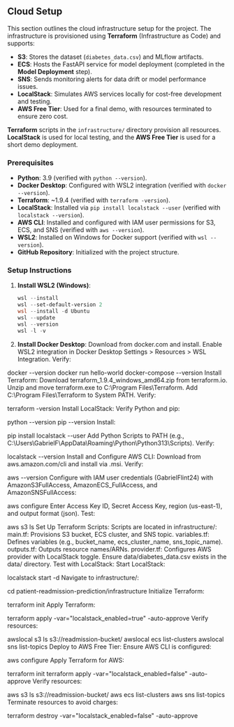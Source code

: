 ## Cloud Setup

This section outlines the cloud infrastructure setup for the project. The infrastructure is provisioned using **Terraform** (Infrastructure as Code) and supports:
- **S3**: Stores the dataset (`diabetes_data.csv`) and MLflow artifacts.
- **ECS**: Hosts the FastAPI service for model deployment (completed in the **Model Deployment** step).
- **SNS**: Sends monitoring alerts for data drift or model performance issues.
- **LocalStack**: Simulates AWS services locally for cost-free development and testing.
- **AWS Free Tier**: Used for a final demo, with resources terminated to ensure zero cost.

**Terraform** scripts in the `infrastructure/` directory provision all resources. **LocalStack** is used for local testing, and the **AWS Free Tier** is used for a short demo deployment.

### Prerequisites
- **Python**: 3.9 (verified with `python --version`).
- **Docker Desktop**: Configured with WSL2 integration (verified with `docker --version`).
- **Terraform**: ~1.9.4 (verified with `terraform -version`).
- **LocalStack**: Installed via `pip install localstack --user` (verified with `localstack --version`).
- **AWS CLI**: Installed and configured with IAM user permissions for S3, ECS, and SNS (verified with `aws --version`).
- **WSL2**: Installed on Windows for Docker support (verified with `wsl --version`).
- **GitHub Repository**: Initialized with the project structure.

### Setup Instructions
1. **Install WSL2 (Windows)**:
   ```powershell
   wsl --install
   wsl --set-default-version 2
   wsl --install -d Ubuntu
   wsl --update
   wsl --version
   wsl -l -v
   
2. **Install Docker Desktop**:
Download from docker.com and install.
Enable WSL2 integration in Docker Desktop Settings > Resources > WSL Integration.
Verify:

docker --version
docker run hello-world
docker-compose --version
Install Terraform:
Download terraform_1.9.4_windows_amd64.zip from terraform.io.
Unzip and move terraform.exe to C:\Program Files\Terraform.
Add C:\Program Files\Terraform to System PATH.
Verify:

terraform -version
Install LocalStack:
Verify Python and pip:

python --version
pip --version
Install:

pip install localstack --user
Add Python Scripts to PATH (e.g., C:\Users\GabrielF\AppData\Roaming\Python\Python313\Scripts).
Verify:

localstack --version
Install and Configure AWS CLI:
Download from aws.amazon.com/cli and install via .msi.
Verify:

aws --version
Configure with IAM user credentials (GabrielFlint24) with AmazonS3FullAccess, AmazonECS_FullAccess, and AmazonSNSFullAccess:

aws configure
Enter Access Key ID, Secret Access Key, region (us-east-1), and output format (json).
Test:

aws s3 ls
Set Up Terraform Scripts:
Scripts are located in infrastructure/:
main.tf: Provisions S3 bucket, ECS cluster, and SNS topic.
variables.tf: Defines variables (e.g., bucket_name, ecs_cluster_name, sns_topic_name).
outputs.tf: Outputs resource names/ARNs.
provider.tf: Configures AWS provider with LocalStack toggle.
Ensure data/diabetes_data.csv exists in the data/ directory.
Test with LocalStack:
Start LocalStack:

localstack start -d
Navigate to infrastructure/:

cd patient-readmission-prediction/infrastructure
Initialize Terraform:

terraform init
Apply Terraform:

terraform apply -var="localstack_enabled=true" -auto-approve
Verify resources:

awslocal s3 ls s3://readmission-bucket/
awslocal ecs list-clusters
awslocal sns list-topics
Deploy to AWS Free Tier:
Ensure AWS CLI is configured:

aws configure
Apply Terraform for AWS:

terraform init
terraform apply -var="localstack_enabled=false" -auto-approve
Verify resources:

aws s3 ls s3://readmission-bucket/
aws ecs list-clusters
aws sns list-topics
Terminate resources to avoid charges:

terraform destroy -var="localstack_enabled=false" -auto-approve
